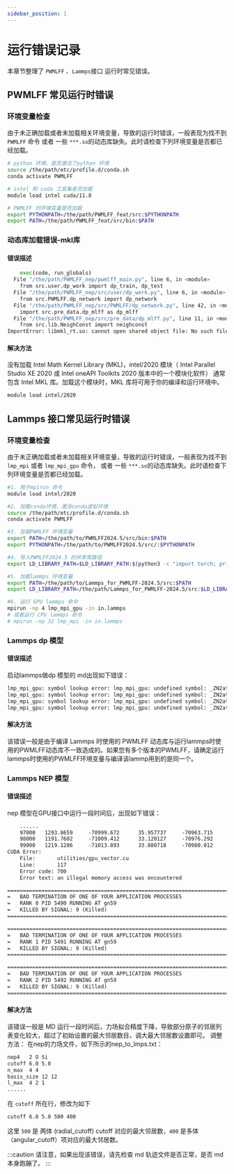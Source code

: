```yaml
---
sidebar_position: 1
---
```


# 运行错误记录
本章节整理了 `PWMLFF` 、`Lammps`接口 运行时常见错误。

## PWMLFF 常见运行时错误

### 环境变量检查
由于未正确加载或者未加载相关环境变量，导致的运行时错误，一般表现为找不到 `PWMLFF` 命令 或者 一些 `***.so`的动态库缺失。此时请检查下列环境变量是否都已经加载。
``` bash
# python 环境，是否激活了python 环境
source /the/path/etc/profile.d/conda.sh
conda activate PWMLFF

# intel 和 cuda 工具集是否加载
module load intel cuda/11.8

# PWMLFF 的环境变量是否加载
export PYTHONPATH=/the/path/PWMLFF_feat/src:$PYTHONPATH
export PATH=/the/path/PWMLFF_feat/src/bin:$PATH
```

### 动态库加载错误-mkl库
#### 错误描述

``` bash
    exec(code, run_globals)
  File "/the/path/PWMLFF_nep/pwmlff_main.py", line 6, in <module>
    from src.user.dp_work import dp_train, dp_test
  File "/the/path/PWMLFF_nep/src/user/dp_work.py", line 6, in <module>
    from src.PWMLFF.dp_network import dp_network
  File "/the/path/PWMLFF_nep/src/PWMLFF/dp_network.py", line 42, in <module>
    import src.pre_data.dp_mlff as dp_mlff
  File "/the/path/PWMLFF_nep/src/pre_data/dp_mlff.py", line 11, in <module>
    from src.lib.NeighConst import neighconst
ImportError: libmkl_rt.so: cannot open shared object file: No such file or directory 
```

#### 解决方法
没有加载 Intel Math Kernel Library (MKL)，intel/2020 模块（ Intel Parallel Studio XE 2020 或 Intel oneAPI Toolkits 2020 版本中的一个模块化软件） 通常包含 Intel MKL 库。加载这个模块时，MKL 库将可用于你的编译和运行环境中。

``` bash
module load intel/2020
```

## Lammps 接口常见运行时错误

### 环境变量检查

由于未正确加载或者未加载相关环境变量，导致的运行时错误，一般表现为找不到 `lmp_mpi` 或者 `lmp_mpi_gpu` 命令， 或者 一些 `***.so`的动态库缺失。此时请检查下列环境变量是否都已经加载。

``` bash
#1. 用于mpirun 命令
module load intel/2020

#2. 加载conda环境、激活conda虚拟环境
source /the/path/etc/profile.d/conda.sh
conda activate PWMLFF

#3. 加载PWMLFF 环境变量
export PATH=/the/path/to/PWMLFF2024.5/src/bin:$PATH
export PYTHONPATH=/the/path/to/PWMLFF2024.5/src/:$PYTHONPATH

#4. 导入PWMLFF2024.5 的共享库路径
export LD_LIBRARY_PATH=$LD_LIBRARY_PATH:$(python3 -c "import torch; print(torch.__path__[0])")/lib:$(dirname $(dirname $(which python3)))/lib:$(dirname $(dirname $(which PWMLFF)))/op/build/lib

#5. 加载lammps 环境变量
export PATH=/the/path/to/Lammps_for_PWMLFF-2024.5/src:$PATH
export LD_LIBRARY_PATH=/the/path/Lammps_for_PWMLFF-2024.5/src:$LD_LIBRARY_PATH

#6. 运行 GPU lammps 命令
mpirun -np 4 lmp_mpi_gpu -in in.lammps
# 或者运行 CPU lammps 命令
# mpirun -np 32 lmp_mpi -in in.lammps
```

### Lammps dp 模型
#### 错误描述
启动lammps做dp 模型的 md出现如下错误：
```txt
lmp_mpi_gpu: symbol lookup error: lmp_mpi_gpu: undefined symbol: _ZN2at4_ops9to_device4callERKNS_6TensorEN3c106DeviceENS5_10ScalarTypeEbbNS5_8optionalINS5_12MemoryFormatEEE
lmp_mpi_gpu: symbol lookup error: lmp_mpi_gpu: undefined symbol: _ZN2at4_ops9to_device4callERKNS_6TensorEN3c106DeviceENS5_10ScalarTypeEbbNS5_8optionalINS5_12MemoryFormatEEE
lmp_mpi_gpu: symbol lookup error: lmp_mpi_gpu: undefined symbol: _ZN2at4_ops9to_device4callERKNS_6TensorEN3c106DeviceENS5_10ScalarTypeEbbNS5_8optionalINS5_12MemoryFormatEEE
lmp_mpi_gpu: symbol lookup error: lmp_mpi_gpu: undefined symbol: _ZN2at4_ops9to_device4callERKNS_6TensorEN3c106DeviceENS5_10ScalarTypeEbbNS5_8optionalINS5_12MemoryFormatEEE
```

#### 解决方法
该错误一般是由于编译 Lammps 时使用的 PWMLFF 动态库与运行lammps时使用的PWMLFF动态库不一致造成的。如果您有多个版本的PWMLFF，请确定运行lammps时使用的PWMLFF环境变量与编译该lammp用到的是同一个。

### Lammps NEP 模型

#### 错误描述

nep 模型在GPU接口中运行一段时间后，出现如下错误：
```txt
    ......
    97000   1293.8659     -70999.672      35.957737     -70963.715      13.66254       13.66254       12.50455       2334.1619    
    98000   1191.7602     -71009.412      33.120127     -70976.292      13.577541      13.577541      12.426755      2290.8676    
    99000   1219.1286     -71013.893      33.880718     -70980.012      13.488421      13.48842       12.345188      2246.0524    
CUDA Error:
    File:       utilities/gpu_vector.cu
    Line:       117
    Error code: 700
    Error text: an illegal memory access was encountered

===================================================================================
=   BAD TERMINATION OF ONE OF YOUR APPLICATION PROCESSES
=   RANK 0 PID 5490 RUNNING AT gn59
=   KILLED BY SIGNAL: 9 (Killed)
===================================================================================

===================================================================================
=   BAD TERMINATION OF ONE OF YOUR APPLICATION PROCESSES
=   RANK 1 PID 5491 RUNNING AT gn59
=   KILLED BY SIGNAL: 9 (Killed)
===================================================================================

===================================================================================
=   BAD TERMINATION OF ONE OF YOUR APPLICATION PROCESSES
=   RANK 2 PID 5492 RUNNING AT gn59
=   KILLED BY SIGNAL: 9 (Killed)
===================================================================================
```

#### 解决方法
该错误一般是 MD 运行一段时间后，力场拟合精度下降，导致部分原子的邻居列表变化较大，超过了初始设置的最大邻居数目，调大最大邻居数设置即可。
调整方法：
在nep的力场文件，如下所示的nep_to_lmps.txt：
``` txt
nep4   2 O Si
cutoff 6.0 5.0
n_max  4 4
basis_size 12 12
l_max  4 2 1
......
```
在 `cutoff` 所在行，修改为如下
``` txt
cutoff 6.0 5.0 500 400
```
这里 `500` 是 两体 (radial_cutoff) cutoff 对应的最大邻居数，`400` 是多体（angular_cutoff）项对应的最大邻居数。

:::caution
请注意，如果出现该错误，请先检查 md 轨迹文件是否正常，是否 md 本身跑蹦了。
:::